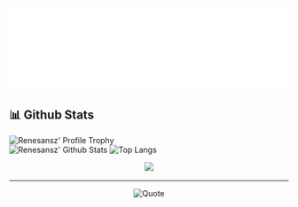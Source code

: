 <img src="header.svg" alt="banner" width="846" />
<h2>📊 Github Stats</h2>
<img class="flex-1" src="https://github-profile-trophy.vercel.app/?username=renesansz&theme=flat&column=7&margin-w=4&margin-h=4&no-frame=true" alt="Renesansz' Profile Trophy" width="846" />
<div class="d-flex">
  <img class="flex-1" src="https://github-readme-stats.renesansz.vercel.app/api?username=renesansz&theme=buefy&count_private=true&include_all_commits=true&show_icons=true" alt="Renesansz' Github Stats" width="460" />
  <img class="flex-1" src="https://github-readme-stats.renesansz.vercel.app/api/top-langs/?username=renesansz&layout=compact&theme=buefy&count_private=true&include_all_commits=true" alt="Top Langs" height="181.5" />
</div>
<p align = "center">
 <img  src="https://github-readme-streak-stats.herokuapp.com/?user=renesansz&show_icons=true&locale=en&layout=compact&theme=tokyonight_duo&line_height=0" />
</p>
<hr />
<p align = "center">
  <img src="https://github-readme-quotes.herokuapp.com/quote?layout=samuel&theme=solarized-light" alt="Quote" width="846" />
</p>
